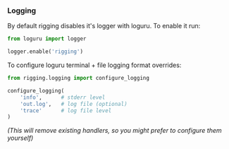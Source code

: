 ### Logging

By default rigging disables it's logger with loguru. To enable it run:

```python
from loguru import logger

logger.enable('rigging')
```

To configure loguru terminal + file logging format overrides:

```python
from rigging.logging import configure_logging

configure_logging(
    'info',      # stderr level
    'out.log',   # log file (optional)
    'trace'      # log file level
)
```
*(This will remove existing handlers, so you might prefer to configure them yourself)*
